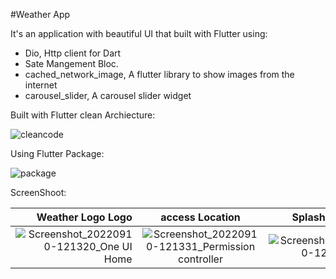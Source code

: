 #Weather App

It's an application with beautiful UI that built with Flutter using:

- Dio, Http client for Dart
- Sate Mangement Bloc.
- cached_network_image, A flutter library to show images from the internet
- carousel_slider, A carousel slider widget

Built with Flutter clean Archiecture:


![cleancode](https://user-images.githubusercontent.com/72301777/189478757-97e97d04-73f5-40d3-adc2-5271467c0dbb.PNG)



Using Flutter Package:

![package](https://user-images.githubusercontent.com/72301777/189478935-3c44504a-422f-405d-94fb-75f77a67b8bd.PNG)






ScreenShoot:

|Weather Logo Logo           |    access Location        |  Splash Screen              
------------------------:|:-------------------------:|:-------------------------:
![Screenshot_20220910-121320_One UI Home](https://user-images.githubusercontent.com/72301777/189478945-1fa07430-a3d4-4e8c-86df-384100babddf.jpg)|![Screenshot_20220910-121331_Permission controller](https://user-images.githubusercontent.com/72301777/189478959-5339c226-c4f0-4e07-80e9-377cec5cb626.jpg)|![Screenshot_20220910-121352](https://user-images.githubusercontent.com/72301777/189478968-bc2052cb-4f8e-471f-91ed-e8bf401404ae.jpg)



